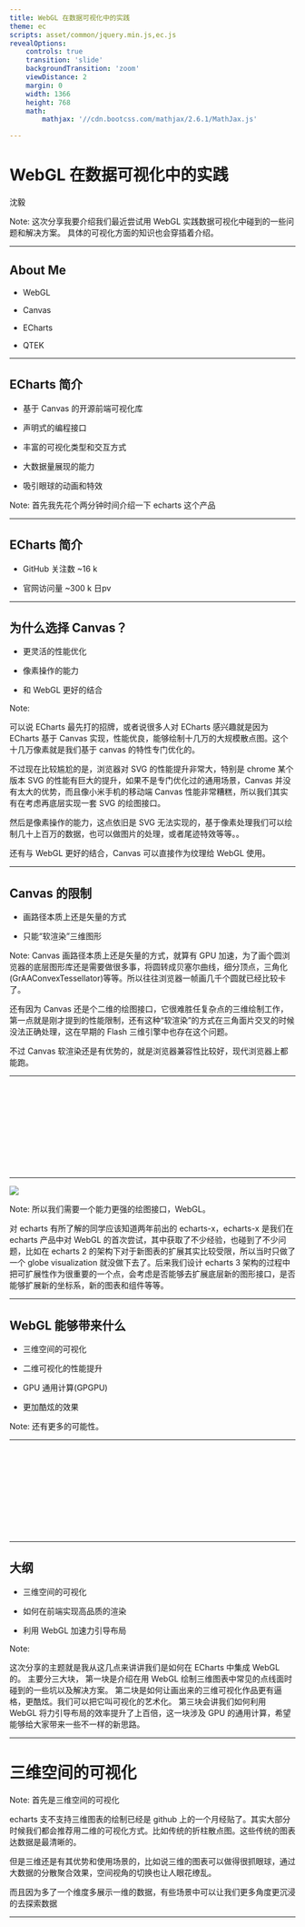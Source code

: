 ```yaml
---
title: WebGL 在数据可视化中的实践
theme: ec
scripts: asset/common/jquery.min.js,ec.js
revealOptions:
    controls: true
    transition: 'slide'
    backgroundTransition: 'zoom'
    viewDistance: 2
    margin: 0
    width: 1366
    height: 768
    math:
        mathjax: '//cdn.bootcss.com/mathjax/2.6.1/MathJax.js'

---
```


<!--.slide: data-background="./asset/img/graph-gl2.jpg" -->


# WebGL 在数据可视化中的实践

沈毅

Note:
这次分享我要介绍我们最近尝试用 WebGL 实践数据可视化中碰到的一些问题和解决方案。
具体的可视化方面的知识也会穿插着介绍。

---

## About Me

+ WebGL

+ Canvas

+ ECharts

+ QTEK

---

## ECharts 简介

+ 基于 Canvas 的开源前端可视化库 <!-- .element: class="fragment highlight-current-blue" -->

+ 声明式的编程接口 <!-- .element: class="fragment highlight-current-blue" -->

+ 丰富的可视化类型和交互方式 <!-- .element: class="fragment highlight-current-blue" -->

+ 大数据量展现的能力 <!-- .element: class="fragment highlight-current-blue" -->

+ 吸引眼球的动画和特效 <!-- .element: class="fragment highlight-current-blue" -->

Note:
首先我先花个两分钟时间介绍一下 echarts 这个产品

----

## ECharts 简介

+ GitHub 关注数 ~16 k

+ 官网访问量 ~300 k 日pv

----

## 为什么选择 Canvas？

+ 更灵活的性能优化 <!-- .element: class="fragment highlight-current-blue" -->

+ 像素操作的能力 <!-- .element: class="fragment highlight-current-blue" -->

+ 和 WebGL 更好的结合 <!-- .element: class="fragment highlight-current-blue" -->

Note:

可以说 ECharts 最先打的招牌，或者说很多人对 ECharts 感兴趣就是因为 ECharts 基于 Canvas 实现，性能优良，能够绘制十几万的大规模散点图。这个十几万像素就是我们基于 canvas 的特性专门优化的。

不过现在比较尴尬的是，浏览器对 SVG 的性能提升非常大，特别是 chrome 某个版本 SVG 的性能有巨大的提升，如果不是专门优化过的通用场景，Canvas 并没有太大的优势，而且像小米手机的移动端 Canvas 性能非常糟糕，所以我们其实有在考虑再底层实现一套 SVG 的绘图接口。

然后是像素操作的能力，这点依旧是 SVG 无法实现的，基于像素处理我们可以绘制几十上百万的数据，也可以做图片的处理，或者尾迹特效等等。。

还有与 WebGL 更好的结合，Canvas 可以直接作为纹理给 WebGL 使用。

----

## Canvas 的限制

+ 画路径本质上还是矢量的方式

+ 只能“软渲染”三维图形

Note:
Canvas 画路径本质上还是矢量的方式，就算有 GPU 加速，为了画个圆浏览器的底层图形库还是需要做很多事，将圆转成贝塞尔曲线，细分顶点，三角化(GrAAConvexTessellator)等等。所以往往浏览器一帧画几千个圆就已经比较卡了。

还有因为 Canvas 还是个二维的绘图接口，它很难胜任复杂点的三维绘制工作，第一点就是刚才提到的性能限制，还有这种“软渲染”的方式在三角面片交叉的时候没法正确处理，这在早期的 Flash 三维引擎中也存在这个问题。

不过 Canvas 软渲染还是有优势的，就是浏览器兼容性比较好，现代浏览器上都能跑。

----

<iframe data-src="./asset/ec-demo/airline.html" class="fullscreen front" frameborder="0"></iframe>

---

<img src="./asset/img/webgl-logo.png" style="background: none;box-shadow: none;">

Note:
所以我们需要一个能力更强的绘图接口，WebGL。

对 echarts 有所了解的同学应该知道两年前出的 echarts-x，echarts-x 是我们在 echarts 产品中对 WebGL 的首次尝试，其中获取了不少经验，也碰到了不少问题，比如在 echarts 2 的架构下对于新图表的扩展其实比较受限，所以当时只做了一个 globe visualization 就没做下去了。后来我们设计 echarts 3 架构的过程中把可扩展性作为很重要的一个点，会考虑是否能够去扩展底层新的图形接口，是否能够扩展新的坐标系，新的图表和组件等等。

----

<!--.slide: data-background-video="./asset/video/baidu-screen.mp4" data-background-opacity="0.25" -->

## WebGL 能够带来什么

+ 三维空间的可视化 <!-- .element: class="fragment highlight-current-blue" -->

+ 二维可视化的性能提升 <!-- .element: class="fragment highlight-current-blue" -->

+ GPU 通用计算(GPGPU) <!-- .element: class="fragment highlight-current-blue" -->

+ 更加酷炫的效果 <!-- .element: class="fragment highlight-current-blue" -->

Note:
还有更多的可能性。

----

<iframe data-src="./asset/ec-demo/airline-gl.html" class="fullscreen" frameborder="0"></iframe>

---

## 大纲

+ 三维空间的可视化

+ 如何在前端实现高品质的渲染

+ 利用 WebGL 加速力引导布局

Note:

这次分享的主题就是我从这几点来讲讲我们是如何在 ECharts 中集成 WebGL 的。
主要分三大块，
第一块是介绍在用 WebGL 绘制三维图表中常见的点线面时碰到的一些坑以及解决方案。
第二块是如何让画出来的三维可视化作品更有逼格，更酷炫。我们可以把它叫可视化的艺术化。
第三块会讲我们如何利用 WebGL 将力引导布局的效率提升了上百倍，这一块涉及 GPU 的通用计算，希望能够给大家带来一些不一样的新思路。


---

<!--.slide: data-background="./asset/img/bar3d.jpg"  -->

# 三维空间的可视化

Note:
首先是三维空间的可视化

echarts 支不支持三维图表的绘制已经是 github 上的一个月经贴了。其实大部分时候我们都会推荐用二维的可视化方式。比如传统的折柱散点图。这些传统的图表达数据是最清晰的。

但是三维还是有其优势和使用场景的，比如说三维的图表可以做得很抓眼球，通过大数据的分散聚合效果，空间视角的切换也让人眼花缭乱。

而且因为多了一个维度多展示一维的数据，有些场景中可以让我们更多角度更沉浸的去探索数据

----

<div class="fullscreen">
    <iframe data-src="./asset/ec-demo/scatter3D-simple.html" frameborder="0" style="width: 50%;height:50%;float:left;"></iframe>
    <iframe data-src="./asset/ec-demo/line3D-simple.html" frameborder="0" style="width: 50%;height:50%;float:left;"></iframe>
    <iframe data-src="./asset/ec-demo/bar3D-simple.html" frameborder="0" style="width: 50%;height:50%;float:left;"></iframe>
    <iframe data-src="./asset/ec-demo/surface-simple.html" frameborder="0" style="width: 50%;height:50%;float:left;"></iframe>
</div>

Note:
像现在这些直角坐标系上的散点图，折线图，柱状图都可以加一个 Z 轴扩展到三维空间，还有三维空间上表示趋势的曲面图，老版本 echarts-x 里的 globe visualization 等等。

---

## 点 · 线 · 面

Note:
这些三维的可视化其实归结起来还是点线面的可视化。

刚才说了一个点拥有颜色，形状，三维空间中的位置等属性。
线用于连接点，可以表示起点和终点，比如飞机航线，也可以用于表示数据的走势
面可以通过面积表示数据的大小，三维中面也可以用来表示一个平面上数据的走势。

---

<!--.slide: data-background="./asset/img/scatter3d.jpg" data-background-opacity="0.3"  -->

## 点

+ 三维空间的位置

+ 颜色

+ 形状

+ 大小

Note:
一个点拥有颜色，形状，三维空间中的位置等属性。

打点是最常见的一种数据可视化方式，比如刚刚的微博签到图就通过在地图打点的方式标出不同地区微博的使用程度。

同时打点也是常见的一个很多人会用 WebGL 加速绘制的对象。因为其实现简单，见效快。

----

#### JavaScript
```javascript
gl.drawArrays(gl.POINTS, 0, 100);
```

#### Vertex
```glsl
attribute float size;

gl_PointSize = size;
```

#### Fragment
```glsl
gl_FragColor = vec4(1.0);
```

Note:
WebGL 自带画点的模式，你只要在 drawArrays，就是 WebGL 最后调用的绘制命令，声明模式为画点的模式，然后在 shader 里直接绘制一个点了，而且还可以设置 gl_PointSize 设置这个方块点的大小。

这种方式非常快，因为它需要的顶点数量很少，而且不需要构建三角面，代码也简单，往往瓶颈在显卡的像素填充率上。

而且这种画点的方式还有一个好处，它是屏幕空间大小的，就是不管怎么缩放都是这个 5 个像素的大小，这样有什么好处呢，刚才提到点可以通过大小去表示数据，那如果不是屏幕空间的恒定大小的，而是有透视近大远小的话，就没法准确的去通过大小去表达数据了

----

## 不同形状的点

+ 把形状用白色填充到 Canvas 上作为纹理

<img src="asset/img/sprite.png" >

```glsl
gl_FragColor = color * texture2D(sprite, gl_PointCoord);
```

Note:
使用 gl_PointSize 扩展后的点都是方块，如果我们需要自定义的形状，例如常见的圆形，三角形，就需要 Canvas 来帮忙了，我们可以预先把这个形状绘制在一个 Canvas 上，然后用这个 Canvas 作为点的纹理。

而且 WebGL（OpenGL）非常贴心的提供了一个 gl_PointCoord 的内置变量。

----

<iframe data-src="asset/ec-demo/scatter3D-simplex.html" class="fullscreen" frameborder="0"></iframe>

Note:
基本上这样就能画出刚才背景图那个散点图了。

这是三维的 simplex noise。

----

## Texture Atlas

```glsl
varying vec2 v_Uv0;
varying vec2 v_Uv1;
```

```glsl
gl_FragColor = color * texture2D(
    sprite, mix(v_Uv0, v_Uv1, gl_PointCoord)
);
```

Note:
在一个图表里有各种各样的形状的时候，我们需要用 texture atlas 来存放这些图形的形状，texture atlas 就跟雪碧图一样，把所有图片都存在一张纹理上，然后通过指定左上角和右下角索引。

这个 v_Uv0 就是点的左下角纹理坐标，v_Uv1 是点的右下角纹理坐标。用 gl_PointCoord 插值后可以得到每个像素的纹理坐标。

----

## 描边？

+ 画轮廓线 <!-- .element: class="fragment highlight-current-blue" -->

+ 单独再创建一张描边的纹理 <!-- .element: class="fragment highlight-current-blue" -->

+ 单纹理中描边和填充用颜色区分 <!-- .element: class="fragment highlight-current-blue" -->

+ Signed Distance Field <!-- .element: class="fragment highlight-blue" -->

Note:
刚刚我们解决了绘制的问题，还有个问题就是如何描边，可视化里描边可以让混在一起的图形更清晰的被区分开来。

有几种手段：

1. 画轮廓线，这个的开销太大，所以直接可以 pass 了。
2. 单独创建一张描边的纹理。
3. 在创建纹理的时候也提供描边，但是用不同颜色区分。
4. 使用 Signed Distance Field，我们最后选择了这个方案，因为它有几个前面方案无法比拟的优势，后面会讲到。

----

<!--.slide: data-background-iframe="./asset/ec-demo/sdf-heatmap.html" -->

## Signed Distance Field

+ 存储到图像边缘的距离  <!-- .element: class="fragment highlight-current-blue" -->

+ Shader 中根据这个距离填色  <!-- .element: class="fragment highlight-current-blue" -->


Note:
Signed Distance Field 用来表示到曲线和曲面的距离场，方便 shader 里根据这个距离场构建曲面或者曲线，valve 早些年发表了一篇论文用它来绘制矢量文字，相比普通的纹理贴图或者 alpha test，它的存储空间很小，而且放大后依然很清晰，

我们要做的就是先根据一张 symbol 的图生成一个 SDF，

----

## 优势

+ 存储空间小，放大后也有清晰的边缘  <!-- .element: class="fragment highlight-current-blue" -->

+ 能实现外发光，投影  <!-- .element: class="fragment highlight-current-blue" -->

Note:
SDF 相比于普通的纹理图片来说有一些比较显著的优势。

----

<iframe data-src="asset/ec-demo/sdf-compare.html" class="fullscreen" frameborder="0"></iframe>

Note:

上面这一层就是我们生成的距离场图了，32x32 的大小，中间是根据距离场在 shader 中绘制出来的结果，可以看到就算放大了几倍也很清晰，最下面这种作为对比就是把一张同样大小的纹理贴图直接放大的结果，

TODO:
外发光

---

<!--.slide: data-background="./asset/img/alirline.jpg" -->
## 线

Note:
echarts-gl 里有很多需要画线的地方，除了三维的折线图，飞线图等，笛卡尔坐标系，各种轮廓，网格也需要画线。所以能够实现高质量的，各种场景下稳定展现的线的绘制非常重要。

----

## 原生态画线

```js
gl.lineWidth(5);
gl.drawArrays(gl.LINES, 0, 100);
```

+ gl.LINES

+ gl.LINE_STRIP

+ gl.LINE_LOOP

Note:
跟刚才画点一样，WebGL 本身也支持画线的模式，而且还支持多中画线的配置。看起来很美好。实际上老版本的 echarts-x 就是这么画飞线的。

----

## 但是

----

## 原生画线方法的各种坑

+ 不同的显卡驱动下画线的效果会有细微区别 <!-- .element: class="fragment highlight-current-blue" -->

+ 无法控制 lineJoin 和 lineCap <!-- .element: class="fragment highlight-current-blue" -->

+ 有最大线宽的限制，而且 Windows 下最大只有 1 <!-- .element: class="fragment highlight-blue" -->

Note:

实际上 WebGl 画线并没有 lineJoin 和 lineCap 的效果

windows 下因为 ANGLE 的原因最大线宽只有 1。

----

## 三角化线段

<iframe data-src="asset/ec-demo/line3D-wireframe.html" style="width:100%;height:500px;" frameborder="0"></iframe>

Note:
虽然说抛弃自带的画线接口很可惜，但是没办法，我们只能重新实现一遍线段的绘制。
做法就是如图用两个三角面组成一个线段。

----

## 实现屏幕空间固定宽度

```glsl
vec2 dirA = normalize(currScreen - prevScreen);
vec2 dirB = normalize(nextScreen - currScreen);
vec2 tanget = normalize(dirA + dirB);

len *= 1.0 / max(dot(tanget, dirA), 0.5);
offset = tanget;

offset = vec2(-offset.y, offset.x) * len;
currScreen += offset;
```

Note:
如果是在传入 GPU 之前就把顶点构建好，没法实现屏幕空间宽度，也就是没办法保证视角放大缩小后线宽是一致的。
需要在顶点着色器中先变换到屏幕坐标，再移动顶点屏幕空间的宽度。

Miter Limit ?

---

## 面

+ 三角面 <!-- .element: class="fragment highlight-current-blue" -->

+ 程序生成 <!-- .element: class="fragment highlight-current-blue" -->

Note:
刚演示了单个的顶点，两个顶点组成的线段，而三个顶点组成的三角面是面绘制的基础，它也是游戏中几乎所有的三维场景绘制的基础。

在游戏中三角面都是通过建模工具生成的，而在 echarts-gl 等三维的可视化库中，三角面片都需要根据输入的数据程序生成。刚才在画线部分已经涉猎了如何用三角面去画线。

下面主要讲如何在几个常见的涉及面绘制的三维图表中构建三角面片。

----

## 曲面图

+ 邻接的四个顶点作为一个四边面 <!-- .element: class="fragment highlight-current-blue" -->

+ 分配重心坐标用于画网格 <!-- .element: class="fragment highlight-current-blue" -->

+ 对角线将四边面分解为两个三角面 <!-- .element: class="fragment highlight-current-blue" -->

<img data-src="asset/img/triangle.png" style="background: none;box-shadow: none;" alt="">

Note:
这是用散点图表示的曲面函数，我们选择其中四个相邻的顶点先组成四边面。然后为四边面的每个顶点分配重心坐标，这个重心坐标用于网格的绘制。

----

## 参数曲面

+ 用于可视化参数方程的曲面

```js
x = Math.sin(v) * Math.sin(u);
y = Math.sin(v) * Math.cos(u);
z = Math.cos(v);
```

<iframe data-src="asset/ec-demo/surface-sphere.html" style="width:600px;height: 400px;" frameborder="0"></iframe>

Note:
参数方程是将 x，y，z 表示成关于 u，v 的函数，
球体就是一个经典的参数曲面

同样的处理，只是按照 UV 的顺序

----

## 几个更有意思的参数曲面

Note:
我们再看几个更有意思的参数方程的曲面。

----

<iframe data-src="asset/ec-demo/parametric-surface-fun.html" class="fullscreen" frameborder="0"></iframe>

----

## Geo3D

+ 将 GeoJSON 转成 Mesh <!-- .element: class="fragment highlight-current-blue" -->

+ Triangulation <!-- .element: class="fragment highlight-current-blue" -->

+ Extrude <!-- .element: class="fragment highlight-current-blue" -->

----

<iframe data-src="asset/ec-demo/map-wireframe.html" class="fullscreen" frameborder="0"></iframe>

----

## Triangulation - Ear Clipping

+ 实现简单 <!-- .element: class="fragment highlight-current-blue" -->

+ 可以利用空间哈希优化 <!-- .element: class="fragment highlight-current-blue" -->

Note:
正常情况下是 O(n2) 的开销，但是可以利用 zorder 等空间哈希来进行优化

----

## 性能优化

+ 使用 TypedArray

+ 尽量少分配临时数组

<img width="40%" data-src="asset/img/bench-typedarray.png" alt="">

<img width="60%" data-src="asset/img/bench-array.png" alt="">

Note:
上面关于线和面的部分都需要程序生成 mesh， 每次都要操作几万，几十万，甚至上百万的数据和顶点，所以在性能上一定要小心

特别是在内存上，比如分配数组尽量使用 TypedArray，计算过程中尽量少分配临时数组等等，尽管 JS 的数组操作很快，但是分配了很大的数组后会占用很多堆内存，容易频繁的 GC 导致开销都在这上面。



---

<!--.slide: data-background="./asset/img/buildings.jpg" -->

# 高品质的渲染

----

## 高品质的渲染

+ 一些有效提高画质的方法 <!-- .element: class="fragment highlight-current-blue" -->

+ 如何在有限的电脑配置内实现“无限”的画质 <!-- .element: class="fragment highlight-current-blue" -->

Note:
这一块我会分两部分讲，首先是一些能够有效提高画质的方法。这一块我不会介绍技术细节，因为每一块都能深入讲，有各种演变的算法，所以我主要通过效果图对比来看这些方法对画质的提升，

然后我会讲讲如何在我这样有限的垃圾电脑配置中实现很好的效果图。

----

## 不要过时的三维效果

<img data-src="./asset/img/bar3d-ugly.png" height="300px" alt="">
<img data-src="./asset/img/globe-ugly.png" height="300px" alt="">
<img data-src="./asset/img/pie3d-ugly.png" height="300px" alt="">

Note:
很多人排斥三维的可视化还有一个原因是因为很多三维的可视化效果渲染效果十分廉价，比如这张柱状图，这张地球，和这张饼图。充斥着经典的 phong 光照模型的高光和其所带来的塑料感，以及粗糙的贴图等等。

但是其实地球是可以画成这样的

----

<iframe data-src="./asset/ec-demo/globe.html" class="fullscreen" frameborder="0"></iframe>

----

## 基于物理的渲染（PBR）

Note:
现在游戏里基本上普遍使用了基于物理的渲染，
单一光源的问题是该亮的地方不亮，该暗的地方不暗，画面过于平坦

TODO 贴图

----

+ HDR 的环境光照贴图 <!-- .element: class="fragment highlight-current-blue" -->

+ 对环境光照的积分预计算（prefilter）<!-- .element: class="fragment highlight-current-blue" -->

+ 能量守恒的光照公式 <!-- .element: class="fragment highlight-current-blue" -->

----

## 软阴影

<img style="width:45%" data-src="asset/img/buildings-raw.jpg" alt="">
<img style="width:45%" data-src="asset/img/buildings-shadow.jpg" alt="">

----

## SSAO

<img style="width:45%" data-src="asset/img/buildings-shadow.jpg" alt="">
<img style="width:45%" data-src="asset/img/buildings-ao.jpg" alt="">

Note:
环境光遮蔽是计算一个点上面能够受到多少环境光，被其它物体包围得越多的地方就会越暗。它作为阴影的补充可以让整个画面更有层次感。防止出现之前说的暗的地方不够暗的情况。
一般游戏里都采用能够实时运算的屏幕空间环境光遮蔽。

----

<h2 style="text-shadow: 0 0 10px #000">景深</h2>

<!--.slide: data-background="./asset/img/buildings-dof.jpg" -->

Note:
景深可以让镜头效果显得更真实，而且像这个 GeoJSON 的粒子可以有一种微型模型的感觉。


----

## 调色

ACES Tone Mapping + Color Grading

<img style="width:45%" data-src="asset/img/buildings-cold.jpg" alt="">
<img style="width:45%" data-src="asset/img/buildings-warm.jpg" alt="">

----

## 在有限的电脑配置内实现“无限”的画质

<img style="width:30%" data-src="asset/img/buildings-shadow.jpg" alt="">
<img style="width:30%" data-src="asset/img/buildings-ao.jpg" alt="">
<img style="width:30%" data-src="asset/img/buildings-dof.jpg" alt="">

采样！采样！采样！ <!-- .element: class="fragment" -->

Note:

我们刚才说的这些效果，软阴影，屏幕空间的环境光遮蔽，景深，都需要对周围的纹理进行采样，而且采样需要越多效果越好。因为这些本质上都是蒙特卡洛方法，就是采样越多越趋近于最优值

实际上许多机器，比如我现在这台机器，如果把这些特效都设得很高，也就是采样很多，基本上是不能流畅运行的，但是如果采样少了效果就不好。

----

## 渐进式增强

+ 将采样分布到多帧中 <!-- .element: class="fragment highlight-current-blue" -->

+ 交互的时候能够立刻反馈 <!-- .element: class="fragment highlight-current-blue" -->

+ 停止交互后渐进增强画面 <!-- .element: class="fragment highlight-current-blue" -->

Note:

那怎么办？我们就把采样分布到多帧中，比如原来 SSAO 要采样 60 次才会有比较好的效果，那么我们

----

## 抗锯齿

+ SSAA（慢）

+ MSAA（不支持离线的 FrameBuffer）

+ FXAA（效果差强人意）

+ **Temporal AA**

Note:
高品质的渲染还有一个很重要的因素是抗锯齿。大家可以看下这两张有锯齿和锯齿少的效果图的区别。

锯齿本质上也是因为单个像素对场景的采样不足造成的。

----

<img style="width:45%" data-src="asset/img/no-aa.png" alt="">
<img style="width:45%" data-src="asset/img/temporal-aa.png" alt="">


----

<iframe data-src="asset/ec-demo/buildings.html" class="fullscreen" frameborder="0"></iframe>

----

<iframe data-src="asset/ec-demo/surface-transparent-large.html" class="fullscreen" frameborder="0"></iframe>

Note:
我们对于半透明图形中三角面的排序也是这么做的，因为 WebGL 在绘制透明的物体时需要保证三角面是从远往近绘制的才能混合正确，所以我们需要每一帧都对三角面做排序，但是像这个参数曲面中有 40w 的面，排序依次要几百 ms，能够做到实时是不可能，所以我们快排放到多帧里执行了，选择快排的原因也是因为它能够做到第一帧就把小的那一批都放前面，大的那一批都放后面。

----

## Temporal Methods 无法解决的

+ 动态的画面 <!-- .element: class="fragment highlight-current-blue" -->

+ 几何信息缺失  <!-- .element: class="fragment highlight-current-blue" -->

+ 精度不够 - Bias  <!-- .element: class="fragment highlight-current-blue" -->

Note:

尽管说通过 Temporal Methods 我们能够一直采样最后收敛到一个最优的结果，但是它并没有办法解决一些信息丢失的问题，比如刚才介绍的 SSAO 因为是屏幕空间的，很多隐藏在后面的几何体其实也会对像素点有遮蔽，但是因为无法获取到这个几何体的信息就没办法判断到。

还有就是因为像 ShadowMap 这样数据精度不够需要添加 bias 的算法，Temporal Methods 也没办法解决。

所以开始对无限的画质中无限这个词加了引号。

---

<!--.slide: data-background-video="./asset/video/gpgpu.mp4" data-background-opacity="0.4" -->

# GPU 的通用计算

WebGL 中实现力引导布局

Note:
这次分享的最后一块，是通过在 WebGL 中实现力引导布局这个案例来介绍如何去做 GPU 的通用计算。

----

## 力引导布局介绍

+ 用于关系图的布局 <!-- .element: class="fragment highlight-current-blue" -->

+ 节点与节点之间模拟斥力，边模拟弹簧的引力 <!-- .element: class="fragment highlight-current-blue" -->

+ 每次迭代 O(n2), 需要上百次迭代才能结束 <!-- .element: class="fragment highlight-current-blue" -->

Note:
首先介绍一下什么是力引导布局。

力引导布局是用于关系图布局的经典算法， 有很多种算法和实现，但是其基本原理都是一样的，都是节点与节点存在一个电荷的斥力，边则存在一个弹簧的引力。每次迭代通过计算每个节点的受力，并且根据受力产生一个位移，在多次迭代后整个布局的能量会趋向一个平衡，关系边多的节点间有一个聚类的趋势。

所以传统的力引导算法开销很大，因为要有上百次，每次都是 O(n2) 受力计算才能结束。为了防止布局的阻塞给用户带来的困扰，我们多会把布局过程表现出来，刚好这个动画也挺有意思的。

这个是 echarts 的力引导布局。

----

<iframe data-src="asset/ec-demo/webkit-dep.html" class="fullscreen" frameborder="0"></iframe>

Note:
这个数据大概 500 个顶点，800 条边


----

<iframe data-src="asset/ec-demo/eurosis.html" class="fullscreen" frameborder="0"></iframe>

Note:
接下来来看一个更大规模的例子，
这份数据 1285 个顶点，7586 条边

可以看到已经很卡了。

----

## 力引导布局的性能优化

+ Barnes Hut Simulation <!-- .element: class="fragment highlight-current-blue" -->

+ 多线程？Web Worker <!-- .element: class="fragment highlight-current-blue" -->

+ SIMD？ <!-- .element: class="fragment highlight-current-blue" -->

Note:
在算法层面力导向布局最常见的性能优化方式就是这个 Barnes Hut Simulation，它把所有节点放到一个四叉树里，然后对于一批距离远的节点可以看做一个整体计算斥力。而不用去一个点一个点的算。

在程序层面，可以通过 SIMD，多线程等方式去并行计算，也可以带来可观的优化效果。

但是 JS 并不支持多线程，现在浏览器有 WebWorker，我们可以把布局的方法在一个单独的 WebWorker 里去做，这样有一个好处是布局的代码不会阻塞到重绘的代码，交互会更顺畅。

SIMD 只有 firefox nightly

----

<iframe data-src="asset/ec-demo/eurosis-gl.html" class="fullscreen" frameborder="0"></iframe>

Note:
刚才说到在 WebWorker 中做布局可以保证渲染的线程跟布局的线程分离，如果是单线程的话我们可能就是布局一次，渲染一次，如果布局多次就可能会阻塞渲染，导致交互不顺畅，但是用 WebWorker 我们就没这个担忧，我们可以再 Worker 中布局迭代多次后再提交给主线程渲染。这样可以有效的提高布局的速度

----

<iframe data-src="asset/ec-demo/eurosis-gl.html?5" class="fullscreen" frameborder="0"></iframe>

----

<iframe data-src="asset/ec-demo/eurosis-gl.html?10" class="fullscreen" frameborder="0"></iframe>

Note:

----

## WebGL 中实现力引导布局

<img src="asset/img/gpgpu.png" style="background: none;box-shadow: none;" />


----

<iframe data-src="asset/ec-demo/eurosis-gl-gpu.html" class="fullscreen" frameborder="0"></iframe>

Note:

----

<iframe data-src="asset/ec-demo/graph.html" class="fullscreen" frameborder="0"></iframe>

![](asset/img/blckhole.gif)

----

<!--.slide: data-background="./asset/img/graph-gl.jpg" -->

## 性能对比

Nodes: <span style="color: #ffbc00">22k</span>

Edges: <span style="color: #ffbc00">48k</span>

----

## 原论文

CPU without Barnes Hut: <span style="color: #ffbc00"><b>~41000 ms</b></span>

CPU with Barnes Hut: <span style="color: #ffbc00"><b>~400 ms</b></span>

Note:
这是这个力引导算法原论文给出的数字

----

<p style="font-size: 2rem;color:#ffbc00;">Macbook 13 2012</p>

CPU without Barnes Hut: <span style="color: #ffbc00"><b>~28000 ms</b></span>

CPU with Barnes Hut: <span style="color: #ffbc00"><b>~1000ms</b></span>

<p class="fragment">
    GPU: <span style="color: #ffbc00"><b>~260ms</b></span>
</p>

Note:

我先在自己的电脑上测试了一下不同算法的性能

没有 Barnes Hut 优化的一次迭代需要近 28s，加上 Barnes Hut 也需要近 1s，然后 GPU 运算的 260ms，有几倍的提升，但是这个提升不是太明显

我在想可能是 HD 4000 这张显卡太烂了，于是又在台式机上试了下。

----

<p style="font-size: 2rem;color:#ffbc00;">GTX1070, i7</p>

CPU without Barnes Hut: <span style="color: #ffbc00"><b>~12000 ms</b></span>

CPU with Barnes Hut: <span style="color: #ffbc00"><b>~300ms</b></span>

<p class="fragment">
GPU: <span style="color: #ffbc00"><b>~2ms</b></span>
</p>

Note:

----

<!--.slide: data-background="./asset/img/gtx1080.jpg" -->

## GPU 加速在高端显卡中的性能提升十分显著

Note:
这里顺便给核长最新款的战术核显卡打了个广告。

----

## 限制

+ 需要浏览器支持 WebGL  <!-- .element: class="fragment highlight-current-blue" -->

+ 需要浮点纹理扩展  <!-- .element: class="fragment highlight-current-blue" -->

+ 数据量特别大的时候容易造成整个系统阻塞  <!-- .element: class="fragment highlight-current-blue" -->

----

## More

+ GPGPU 中实现 Barnes Hut

Note:
因为 Shader 中实现数据结构非常麻烦，所以像 Barnes Hut 这种依赖四叉树作为数据结构的，就很难在 GPU 中使用。但是也不是不可能，GPU Gem 2 中就已经有人尝试了在 Shader 模拟指针实现了四叉树。

---

## 总结

+ 三维图表的绘制

    + 点线面

+ 优化画质的方法

    + Temporal Methods

+ GPU 通用计算

---

<!--.slide: data-background="./asset/img/buildings2.jpg" -->

## Thanks

---
